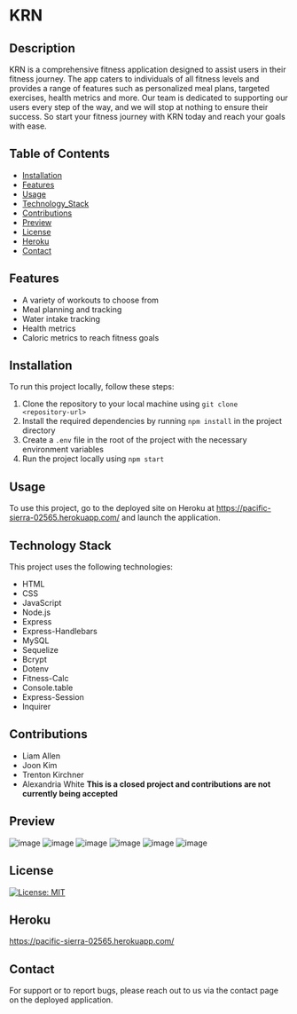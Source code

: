 # KRN

## Description  
KRN is a comprehensive fitness application designed to assist users in their fitness journey. The app caters to individuals of all fitness levels and provides a range of features such as personalized meal plans, targeted exercises, health metrics and more. Our team is dedicated to supporting our users every step of the way, and we will stop at nothing to ensure their success. So start your fitness journey with KRN today and reach your goals with ease.
## Table of Contents
- [Installation](#installation)
- [Features](#features)
- [Usage](#usage)
- [Technology_Stack](technology_stack)
- [Contributions](#contributions)
- [Preview](#preview)
- [License](#license)
- [Heroku](#heroku)
- [Contact](#contact)

## Features
- A variety of workouts to choose from
- Meal planning and tracking
- Water intake tracking
- Health metrics
- Caloric metrics to reach fitness goals

## Installation
To run this project locally, follow these steps:
1. Clone the repository to your local machine using `git clone <repository-url>`
2. Install the required dependencies by running `npm install` in the project directory
3. Create a `.env` file in the root of the project with the necessary environment variables
4. Run the project locally using `npm start`

## Usage
To use this project, go to the deployed site on Heroku at https://pacific-sierra-02565.herokuapp.com/ and launch the application.

## Technology Stack
This project uses the following technologies:
- HTML
- CSS
- JavaScript
- Node.js
- Express
- Express-Handlebars
- MySQL
- Sequelize
- Bcrypt
- Dotenv
- Fitness-Calc
- Console.table
- Express-Session
- Inquirer

## Contributions
- Liam Allen
- Joon Kim
- Trenton Kirchner
- Alexandria White
**This is a closed project and contributions are not currently being accepted**

## Preview
![image](https://user-images.githubusercontent.com/114960634/217046657-263557b3-7e27-40b0-ba32-6c0c22a5c625.png)
![image](https://user-images.githubusercontent.com/114960634/217046814-ff8b11ac-03c4-446b-96f3-9413f6d8d0a3.png)
![image](https://user-images.githubusercontent.com/114960634/217047049-eb5ac2c1-2772-4cb8-b7f8-831bbc58f544.png)
![image](https://user-images.githubusercontent.com/114960634/217047210-72eb442d-a27e-4da8-99b6-8fa21653c3db.png)
![image](https://user-images.githubusercontent.com/114960634/217047450-c10e4522-fca9-4caa-9eb2-4c5c5c02a464.png)
![image](https://user-images.githubusercontent.com/114960634/217047605-8803e204-669e-4bd6-b2b7-981ff859fd3b.png)

## License
[![License: MIT](https://img.shields.io/badge/License-MIT-yellow.svg)](https://opensource.org/licenses/MIT)  

## Heroku
https://pacific-sierra-02565.herokuapp.com/

## Contact
For support or to report bugs, please reach out to us via the contact page on the deployed application.




